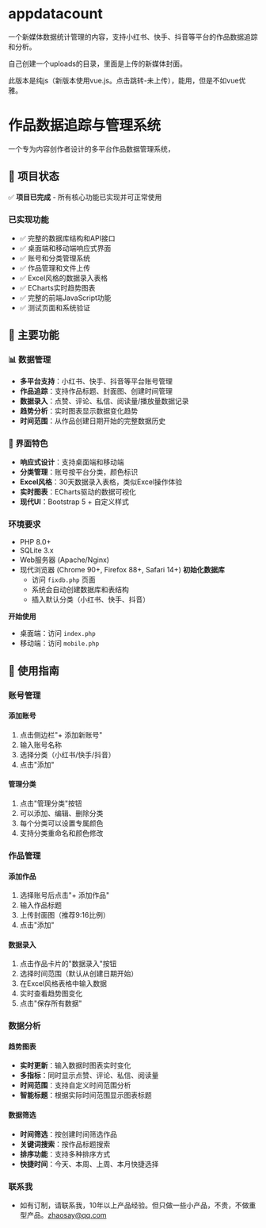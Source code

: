 # appdatacount

一个新媒体数据统计管理的内容，支持小红书、快手、抖音等平台的作品数据追踪和分析。

自己创建一个uploads的目录，里面是上传的新媒体封面。

此版本是纯js（新版本使用vue.js。点击跳转-未上传），能用，但是不如vue优雅。

# 作品数据追踪与管理系统

一个专为内容创作者设计的多平台作品数据管理系统，

## 🚀 项目状态

✅ **项目已完成** - 所有核心功能已实现并可正常使用

### 已实现功能
- ✅ 完整的数据库结构和API接口
- ✅ 桌面端和移动端响应式界面
- ✅ 账号和分类管理系统
- ✅ 作品管理和文件上传
- ✅ Excel风格的数据录入表格
- ✅ ECharts实时趋势图表
- ✅ 完整的前端JavaScript功能
- ✅ 测试页面和系统验证

## 🌟 主要功能

### 📊 数据管理
- **多平台支持**：小红书、快手、抖音等平台账号管理
- **作品追踪**：支持作品标题、封面图、创建时间管理
- **数据录入**：点赞、评论、私信、阅读量/播放量数据记录
- **趋势分析**：实时图表显示数据变化趋势
- **时间范围**：从作品创建日期开始的完整数据历史

### 🎨 界面特色
- **响应式设计**：支持桌面端和移动端
- **分类管理**：账号按平台分类，颜色标识
- **Excel风格**：30天数据录入表格，类似Excel操作体验
- **实时图表**：ECharts驱动的数据可视化
- **现代UI**：Bootstrap 5 + 自定义样式


### 环境要求
- PHP 8.0+
- SQLite 3.x
- Web服务器 (Apache/Nginx)
- 现代浏览器 (Chrome 90+, Firefox 88+, Safari 14+)
 **初始化数据库**
   - 访问 `fixdb.php` 页面
   - 系统会自动创建数据库和表结构
   - 插入默认分类（小红书、快手、抖音）

 **开始使用**
   - 桌面端：访问 `index.php`
   - 移动端：访问 `mobile.php`

## 📱 使用指南

### 账号管理

#### 添加账号
1. 点击侧边栏"+ 添加新账号"
2. 输入账号名称
3. 选择分类（小红书/快手/抖音）
4. 点击"添加"

#### 管理分类
1. 点击"管理分类"按钮
2. 可以添加、编辑、删除分类
3. 每个分类可以设置专属颜色
4. 支持分类重命名和颜色修改

### 作品管理

#### 添加作品
1. 选择账号后点击"+ 添加作品"
2. 输入作品标题
3. 上传封面图（推荐9:16比例）
4. 点击"添加"

#### 数据录入
1. 点击作品卡片的"数据录入"按钮
2. 选择时间范围（默认从创建日期开始）
3. 在Excel风格表格中输入数据
4. 实时查看趋势图变化
5. 点击"保存所有数据"

### 数据分析

#### 趋势图表
- **实时更新**：输入数据时图表实时变化
- **多指标**：同时显示点赞、评论、私信、阅读量
- **时间范围**：支持自定义时间范围分析
- **智能标题**：根据实际时间范围显示图表标题

#### 数据筛选
- **时间筛选**：按创建时间筛选作品
- **关键词搜索**：按作品标题搜索
- **排序功能**：支持多种排序方式
- **快捷时间**：今天、本周、上周、本月快捷选择
  
### 联系我
- 如有订制，请联系我，10年以上产品经验。但只做一些小产品，不贵，不做重型产品。zhaosay@qq.com
